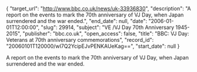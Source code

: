 {
  "target_url": "http://www.bbc.co.uk/news/uk-33936830", 
  "description": "A report on the events to mark the 70th anniversary of VJ Day, when Japan surrendered and the war ended.", 
  "end_date": null, 
  "date": "2006-01-01T12:00:00", 
  "slug": 29914, 
  "subject": "VE /VJ Day 70th Anniversary 1945-2015", 
  "publisher": "bbc.co.uk", 
  "open_access": false, 
  "title": "BBC: VJ Day: Veterans at 70th anniversary commemorations", 
  "record_id": "20060101T120000/wI7Q2YcipEJvPENKAUeKag==", 
  "start_date": null
}

A report on the events to mark the 70th anniversary of VJ Day, when Japan surrendered and the war ended.